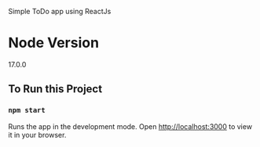 Simple ToDo app using ReactJs

# Node Version
17.0.0

## To Run this Project

### `npm start`

Runs the app in the development mode.
Open [http://localhost:3000](http://localhost:3000) to view it in your browser.

